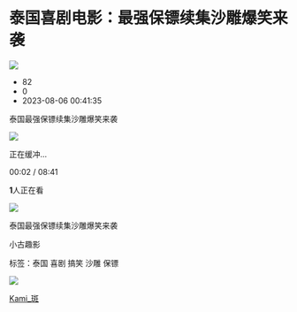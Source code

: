 # 泰国喜剧电影：最强保镖续集沙雕爆笑来袭

![](//i2.hdslb.com/bfs/archive/44f7d306e0849211f89cba96e611d6e148dff310.jpg@100w_100h_1c.webp)

- 82
- 0
- 2023-08-06 00:41:35

泰国最强保镖续集沙雕爆笑来袭

![](//i2.hdslb.com/bfs/face/4ab8a910ed0dba66e9274a8f31c06b96059d71aa.jpg@96w.webp)

正在缓冲...

00:02 / 08:41

**1**人正在看

![](//i2.hdslb.com/bfs/archive/44f7d306e0849211f89cba96e611d6e148dff310.jpg@518w_290h_1c_!web-video-share-cover.webp)

泰国最强保镖续集沙雕爆笑来袭

小古趣影

标签：泰国 喜剧 搞笑 沙雕 保镖

[![](//i2.hdslb.com/bfs/face/4ab8a910ed0dba66e9274a8f31c06b96059d71aa.jpg@96w_96h_1c_1s_!web-avatar.webp)](//space.bilibili.com/1992286964)

[Kami\_斑](//space.bilibili.com/1992286964)
